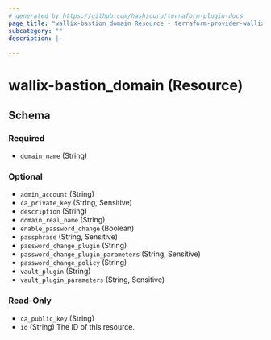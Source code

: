 ```yaml
---
# generated by https://github.com/hashicorp/terraform-plugin-docs
page_title: "wallix-bastion_domain Resource - terraform-provider-wallix-bastion"
subcategory: ""
description: |-
  
---
```


# wallix-bastion_domain (Resource)





<!-- schema generated by tfplugindocs -->
## Schema

### Required

- `domain_name` (String)

### Optional

- `admin_account` (String)
- `ca_private_key` (String, Sensitive)
- `description` (String)
- `domain_real_name` (String)
- `enable_password_change` (Boolean)
- `passphrase` (String, Sensitive)
- `password_change_plugin` (String)
- `password_change_plugin_parameters` (String, Sensitive)
- `password_change_policy` (String)
- `vault_plugin` (String)
- `vault_plugin_parameters` (String, Sensitive)

### Read-Only

- `ca_public_key` (String)
- `id` (String) The ID of this resource.
